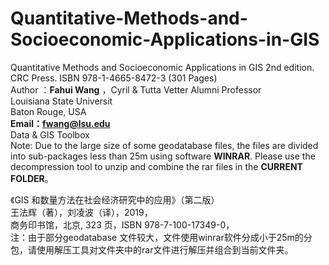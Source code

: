 # Quantitative-Methods-and-Socioeconomic-Applications-in-GIS
Quantitative Methods and Socioeconomic Applications in GIS 2nd edition.  
CRC Press. ISBN 978-1-4665-8472-3 (301 Pages)  
Author ：**Fahui Wang** ，Cyril & Tutta Vetter Alumni Professor  
Louisiana State Universit  
Baton Rouge, USA  
**Email：fwang@lsu.edu**  
Data & GIS Toolbox  
Note: Due to the large size of some geodatabase files, the files are divided into sub-packages less than 25m using  software **WINRAR**. Please use the decompression tool to unzip and combine the rar files in the **CURRENT FOLDER**。  
  
《GIS 和数量方法在社会经济研究中的应用》（第二版）  
王法辉（著），刘凌波（译），2019，  
商务印书馆，北京, 323 页，ISBN 978-7-100-17349-0，  
注：由于部分geodatabase 文件较大，文件使用winrar软件分成小于25m的分包，请使用解压工具对文件夹中的rar文件进行解压并组合到当前文件夹。  
